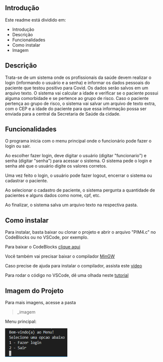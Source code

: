 ## Introdução

Este readme está dividido em:

- Introdução
- Descrição
- Funcionalidades
- Como instalar
- Imagem

## Descrição

Trata-se de um sistema onde os profissionais da saúde devem realizar o login (informando o usuário e a senha) e informar os dados pessoais do paciente que testou positivo para Covid. Os dados serão salvos em um arquivo texto. O sistema vai calcular a idade e verificar se o paciente possui alguma comorbidade e se pertence ao grupo de risco. Caso o paciente pertença ao grupo de risco, o sistema vai salvar um arquivo de texto extra, com o CEP e a idade do paciente para que essa informação possa ser enviada para a central da Secretaria de Saúde da cidade.

## Funcionalidades

O programa inicia com o menu principal onde o funcionário pode fazer o login ou sair.

Ao escolher fazer login, deve digitar o usuário (digitar "funcionario") e senha (digitar "senha") para acessar o sistema. O sistema pede o login e senha até que o usuário digite os valores corretos.

Uma vez feito o login, o usuário pode fazer logout, encerrar o sistema ou cadastrar o paciente.

Ao selecionar o cadastro de paciente, o sistema pergunta a quantidade de pacientes e alguns dados como nome, cpf, etc.

Ao finalizar, o sistema salva um arquivo texto na respectiva pasta.

## Como instalar

Para instalar, basta baixar ou clonar o projeto e abrir o arquivo "PIM4.c" no CodeBlocks ou no VSCode, por exemplo.

Para baixar o CodeBlocks [clique aqui](http://www.codeblocks.org/downloads)

Você também vai precisar baixar o compilador [MinGW](https://osdn.net/projects/mingw/releases/)

Caso precise de ajuda para instalar o compilador, assista este [vídeo](https://www.youtube.com/watch?v=bEs-5IU_l9w&ab_channel=RodrigoRochaGomeseSouza)

Para rodar o código no VSCode, dê uma olhada neste [tutorial](https://medium.com/@juniortrojilio/preparando-o-vs-code-para-compilar-c-c-no-windows-988f4a91a557)

## Imagem do Projeto

Para mais imagens, acesse a pasta
> _imagem

Menu principal:

![](_imagem/menu_principal.png)
